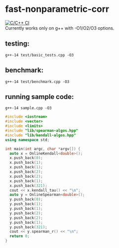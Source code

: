 # fast-nonparametric-corr
[![C/C++ CI](https://github.com/193s/fast-nonparametric-corr/actions/workflows/c-cpp.yml/badge.svg)](https://github.com/193s/fast-nonparametric-corr/actions/workflows/c-cpp.yml)  
Currently works only on g++ with -O1/O2/O3 options.  

## testing:
`g++-14 test/basic_tests.cpp -O3`  

## benchmark:
`g++-14 test/benchmark.cpp -O3`  
<!--
- `./a.out r <<< "20000 1000"` : testing on randomized sequence without duplicate values, T=20000, N=1000
- `./a.out d <<< "20000 1000"` : testing on randomized sequence with duplicate values, T=20000, N=1000
-->

## running sample code:
`g++-14 sample.cpp -O3`  
```c++
#include <iostream>
#include <vector>
#include <limits>
#include "lib/spearman-algos.hpp"
#include "lib/kendall-algos.hpp"
using namespace std;

int main(int argc, char *argv[]) {
  auto x = OnlineKendall<double>();
  x.push_back(0);
  x.push_back(1);
  x.push_back(1);
  x.push_back(2);
  x.push_back(2);
  x.push_back(1);
  x.push_back(321);
  cout << x.kendall_tau() << "\n";
  auto y = OnlineSpearman<double>();
  y.push_back(0);
  y.push_back(1);
  y.push_back(1);
  y.push_back(2);
  y.push_back(2);
  y.push_back(1);
  y.push_back(321);
  cout << y.spearman_r() << "\n";
  return 0;
}
```
